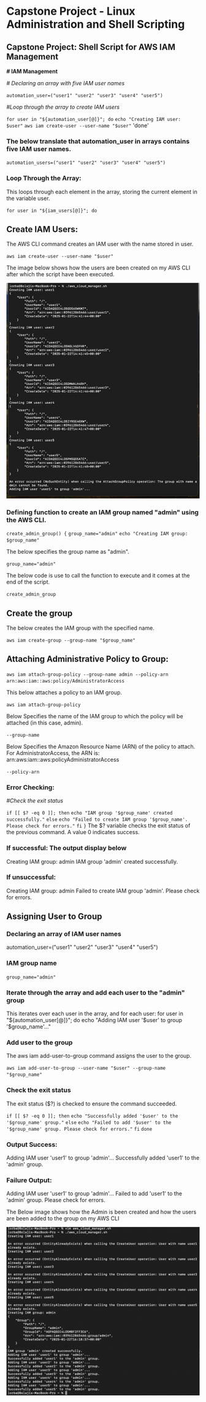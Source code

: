 # Capstone Project - Linux Administration and Shell Scripting

## Capstone Project: Shell Script for AWS IAM Management


**# IAM Management**

*# Declaring an array with five IAM user names*

`automation_user=("user1" "user2" "user3" "user4" "user5")`

*#Loop through the array to create IAM users*

`for user in "${automation_user[@]}"; do`
  `echo "Creating IAM user: $user"`
  `aws iam create-user --user-name "$user"`
'done'

### The below translate that automation_user in arrays contains five IAM user names.

`automation_users=("user1" "user2" "user3" "user4" "user5")`

### Loop Through the Array:

This loops through each element in the array, storing the current element in the variable user.

`for user in "${iam_users[@]}"; do`

## Create IAM Users:

The AWS CLI command creates an IAM user with the name stored in user.

`aws iam create-user --user-name "$user"`


The image below shows how the users are been created on my AWS CLI after which the script have been executed.

![alt text](images/Creating-IAM-USERS.png)

### Defining function to create an IAM group named "admin" using the AWS CLI.

`create_admin_group() {`
`group_name="admin"`
`echo "Creating IAM group: $group_name"`

The below specifies the group name as "admin".

`group_name="admin"`

The below code is use to call the function to execute and it comes at the end of the script.

`create_admin_group`

 ## Create the group

 The below creates the IAM group with the specified name.

`aws iam create-group --group-name "$group_name"`

## Attaching Administrative Policy to Group:

`aws iam attach-group-policy --group-name admin --policy-arn arn:aws:iam::aws:policy/AdministratorAccess`

This below attaches a policy to an IAM group.

`aws iam attach-group-policy`

Below Specifies the name of the IAM group to which the policy will be attached (in this case, admin).

 `--group-name`

Below Specifies the Amazon Resource Name (ARN) of the policy to attach. For AdministratorAccess, the ARN is: arn:aws:iam::aws:policyAdministratorAccess

 `--policy-arn`


### Error Checking:

 *#Check the exit status*

  `if [[ $? -eq 0 ]]; then`
    `echo "IAM group '$group_name' created successfully."`
  `else`
    `echo "Failed to create IAM group '$group_name'. Please check for errors."`
  `fi`
`}`
The $? variable checks the exit status of the previous command. A value 0 indicates success.

### If successful: The output display below

Creating IAM group: admin
IAM group 'admin' created successfully.

### If unsuccessful:

Creating IAM group: admin
Failed to create IAM group 'admin'. Please check for errors.


 ## Assigning User to Group

### Declaring an array of IAM user names

automation_user=("user1" "user2" "user3" "user4" "user5")

### IAM group name

`group_name="admin"`

### Iterate through the array and add each user to the "admin" group

This iterates over each user in the array, and for each user:
for user in "${automation_user[@]}"; do
  echo "Adding IAM user '$user' to group '$group_name'..."


  ### Add user to the group

  The aws iam add-user-to-group command assigns the user to the group.

  `aws iam add-user-to-group --user-name "$user" --group-name "$group_name"`

  ### Check the exit status

  The exit status ($?) is checked to ensure the command succeeded.

  `if [[ $? -eq 0 ]]; then`
    `echo "Successfully added '$user' to the '$group_name' group."`
  `else`
    `echo "Failed to add '$user' to the '$group_name' group. Please check for errors."`
  `fi`
`done`

### Output Success:

Adding IAM user 'user1' to group 'admin'...
Successfully added 'user1' to the 'admin' group.

### Failure Output:

Adding IAM user 'user1' to group 'admin'...
Failed to add 'user1' to the 'admin' group. Please check for errors.


The Below image shows how the Admin is been created and how the users are been added to the group on my AWS CLI

![alt text](images/Creating-ADMIN-ADDUSERS-ADMIN.png)










